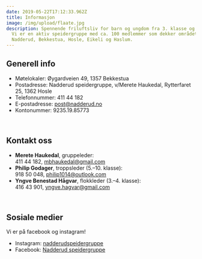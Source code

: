 ```yaml
---
date: 2019-05-22T17:12:33.962Z
title: Informasjon
image: /img/upload/flaate.jpg
description: Spennende friluftsliv for barn og ungdom fra 3. klasse og oppover.
  Vi er en aktiv speidergruppe med ca. 100 medlemmer som dekker området
  Nadderud, Bekkestua, Hosle, Eikeli og Haslum.
---
```

## Generell info

* Møtelokaler: Øygardveien 49, 1357 Bekkestua
* Postadresse: Nadderud speidergruppe, v/Merete Haukedal, Rytterfaret 25, 1362 Hosle
* Telefonnummer:  411 44 182
* E-postadresse: [post@nadderud.no](mailto:post@nadderud.no)
* Kontonummer: 9235.19.85773  

&nbsp;

## Kontakt oss

* **Merete Haukedal**, gruppeleder:\
  411 44 182, <a href="mailto:mbhaukedal@gmail.com">mbhaukedal@gmail.com</a>
* **Philip Godager**, troppsleder (5.–10. klasse):\
  918 50 048, <a href="mailto:philip1014@outlook.com">philip1014@outlook.com</a>
* **Yngve Benestad Hågvar**, flokkleder (3.–4. klasse):\
  416 43 901, <a href="mailto:yngve.hagvar@gmail.com">yngve.hagvar@gmail.com</a>

&nbsp;

## Sosiale medier

Vi er på facebook og instagram!

* Instagram: <a href="https://www.instagram.com/nadderudspeidergruppe/">nadderudspeidergruppe</a>
* Facebook: <a href="https://www.facebook.com/groups/248612515197643/">Nadderud speidergruppe</a>